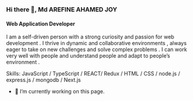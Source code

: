 

### Hi there 👋, Md AREFINE AHAMED JOY
#### Web Application Developer
I am a self-driven person with a strong curiosity and passion for web development .
I thrive in dynamic and collaborative environments , always eager to take on new challenges and solve
complex problems . I can work very well with people and understand people and adapt to people’s
environment .

Skills: JavaScript / TypeScript / REACT/ Redux / HTML / CSS / node.js / express.js / mongodb / Next.js

- 🔭 I’m currently working on this page. 





